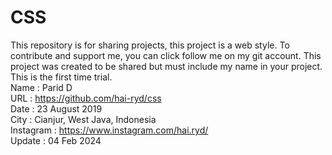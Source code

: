 # CSS
This repository is for sharing projects, this project is a web style. To contribute and support me, you can click follow me on my git account. This project was created to be shared but must include my name in your project. This is the first time trial.<br/>
Name      : Parid D<br/>
URL       : https://github.com/hai-ryd/css<br/>
Date      : 23 August 2019<br/>
City      : Cianjur, West Java, Indonesia<br/>
Instagram : https://www.instagram.com/hai.ryd/<br/>
Update    : 04 Feb 2024
